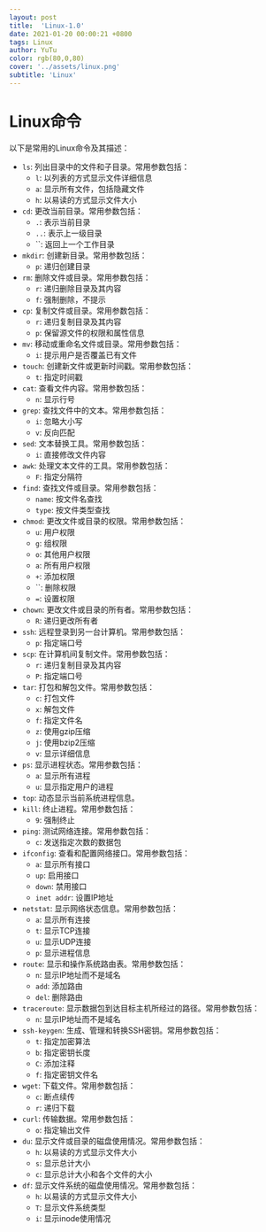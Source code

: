 ```yaml
---
layout: post
title:  'Linux-1.0'
date: 2021-01-20 00:00:21 +0800
tags: Linux
author: YuTu
color: rgb(80,0,80)
cover: '../assets/linux.png'
subtitle: 'Linux'
---
```



# Linux命令

以下是常用的Linux命令及其描述：

- `ls`: 列出目录中的文件和子目录。常用参数包括：
    - `l`: 以列表的方式显示文件详细信息
    - `a`: 显示所有文件，包括隐藏文件
    - `h`: 以易读的方式显示文件大小
- `cd`: 更改当前目录。常用参数包括：
    - `.`: 表示当前目录
    - `..`: 表示上一级目录
    - ``: 返回上一个工作目录
- `mkdir`: 创建新目录。常用参数包括：
    - `p`: 递归创建目录
- `rm`: 删除文件或目录。常用参数包括：
    - `r`: 递归删除目录及其内容
    - `f`: 强制删除，不提示
- `cp`: 复制文件或目录。常用参数包括：
    - `r`: 递归复制目录及其内容
    - `p`: 保留源文件的权限和属性信息
- `mv`: 移动或重命名文件或目录。常用参数包括：
    - `i`: 提示用户是否覆盖已有文件
- `touch`: 创建新文件或更新时间戳。常用参数包括：
    - `t`: 指定时间戳
- `cat`: 查看文件内容。常用参数包括：
    - `n`: 显示行号
- `grep`: 查找文件中的文本。常用参数包括：
    - `i`: 忽略大小写
    - `v`: 反向匹配
- `sed`: 文本替换工具。常用参数包括：
    - `i`: 直接修改文件内容
- `awk`: 处理文本文件的工具。常用参数包括：
    - `F`: 指定分隔符
- `find`: 查找文件或目录。常用参数包括：
    - `name`: 按文件名查找
    - `type`: 按文件类型查找
- `chmod`: 更改文件或目录的权限。常用参数包括：
    - `u`: 用户权限
    - `g`: 组权限
    - `o`: 其他用户权限
    - `a`: 所有用户权限
    - `+`: 添加权限
    - ``: 删除权限
    - `=`: 设置权限
- `chown`: 更改文件或目录的所有者。常用参数包括：
    - `R`: 递归更改所有者
- `ssh`: 远程登录到另一台计算机。常用参数包括：
    - `p`: 指定端口号
- `scp`: 在计算机间复制文件。常用参数包括：
    - `r`: 递归复制目录及其内容
    - `P`: 指定端口号
- `tar`: 打包和解包文件。常用参数包括：
    - `c`: 打包文件
    - `x`: 解包文件
    - `f`: 指定文件名
    - `z`: 使用gzip压缩
    - `j`: 使用bzip2压缩
    - `v`: 显示详细信息
- `ps`: 显示进程状态。常用参数包括：
    - `a`: 显示所有进程
    - `u`: 显示指定用户的进程
- `top`: 动态显示当前系统进程信息。
- `kill`: 终止进程。常用参数包括：
    - `9`: 强制终止
- `ping`: 测试网络连接。常用参数包括：
    - `c`: 发送指定次数的数据包
- `ifconfig`: 查看和配置网络接口。常用参数包括：
    - `a`: 显示所有接口
    - `up`: 启用接口
    - `down`: 禁用接口
    - `inet addr`: 设置IP地址
- `netstat`: 显示网络状态信息。常用参数包括：
    - `a`: 显示所有连接
    - `t`: 显示TCP连接
    - `u`: 显示UDP连接
    - `p`: 显示进程信息
- `route`: 显示和操作系统路由表。常用参数包括：
    - `n`: 显示IP地址而不是域名
    - `add`: 添加路由
    - `del`: 删除路由
- `traceroute`: 显示数据包到达目标主机所经过的路径。常用参数包括：
    - `n`: 显示IP地址而不是域名
- `ssh-keygen`: 生成、管理和转换SSH密钥。常用参数包括：
    - `t`: 指定加密算法
    - `b`: 指定密钥长度
    - `C`: 添加注释
    - `f`: 指定密钥文件名
- `wget`: 下载文件。常用参数包括：
    - `c`: 断点续传
    - `r`: 递归下载
- `curl`: 传输数据。常用参数包括：
    - `o`: 指定输出文件
- `du`: 显示文件或目录的磁盘使用情况。常用参数包括：
    - `h`: 以易读的方式显示文件大小
    - `s`: 显示总计大小
    - `c`: 显示总计大小和各个文件的大小
- `df`: 显示文件系统的磁盘使用情况。常用参数包括：
    - `h`: 以易读的方式显示文件大小
    - `T`: 显示文件系统类型
    - `i`: 显示inode使用情况
